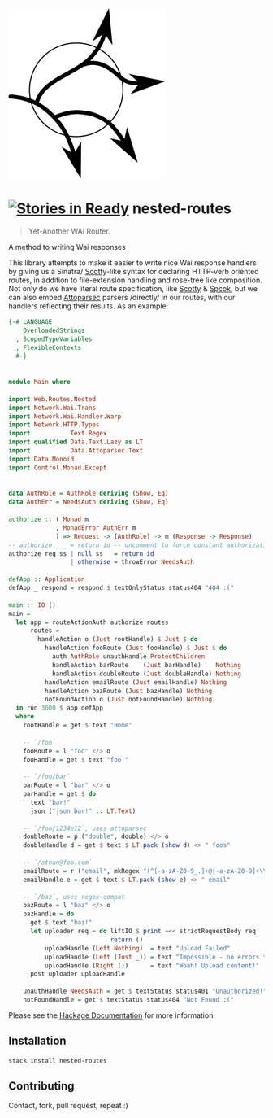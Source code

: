 ![Logo](https://raw.githubusercontent.com/athanclark/nested-routes/master/logo.png)

[![Stories in Ready](https://badge.waffle.io/athanclark/nested-routes.png?label=ready&title=Ready)](https://waffle.io/athanclark/nested-routes)
nested-routes
=============

> Yet-Another WAI Router.

A method to writing Wai responses

This library attempts to make it easier to write nice Wai response handlers
by giving us a Sinatra/
[Scotty](https://hackage.haskell.org/package/scotty)-like syntax for declaring HTTP-verb oriented
routes, in addition to file-extension handling and rose-tree like composition.
Not only do we have literal route specification, like
[Scotty](https://hackage.haskell.org/package/scotty) &
[Spcok](https://hackage.haskell.org/package/spock), but we
can also embed
[Attoparsec](https://hackage.haskell.org/package/attoparsec)
parsers /directly/ in our routes, with our handlers
reflecting their results. As an example:

```haskell
{-# LANGUAGE
    OverloadedStrings
  , ScopedTypeVariables
  , FlexibleContexts
  #-}


module Main where

import Web.Routes.Nested
import Network.Wai.Trans
import Network.Wai.Handler.Warp
import Network.HTTP.Types
import           Text.Regex
import qualified Data.Text.Lazy as LT
import           Data.Attoparsec.Text
import Data.Monoid
import Control.Monad.Except


data AuthRole = AuthRole deriving (Show, Eq)
data AuthErr = NeedsAuth deriving (Show, Eq)

authorize :: ( Monad m
             , MonadError AuthErr m
             ) => Request -> [AuthRole] -> m (Response -> Response)
-- authorize _ _ = return id -- uncomment to force constant authorization
authorize req ss | null ss   = return id
                 | otherwise = throwError NeedsAuth

defApp :: Application
defApp _ respond = respond $ textOnlyStatus status404 "404 :("

main :: IO ()
main =
  let app = routeActionAuth authorize routes
      routes =
        handleAction o (Just rootHandle) $ Just $ do
          handleAction fooRoute (Just fooHandle) $ Just $ do
            auth AuthRole unauthHandle ProtectChildren
            handleAction barRoute    (Just barHandle)    Nothing
            handleAction doubleRoute (Just doubleHandle) Nothing
          handleAction emailRoute (Just emailHandle) Nothing
          handleAction bazRoute (Just bazHandle) Nothing
          notFoundAction o (Just notFoundHandle) Nothing
  in run 3000 $ app defApp
  where
    rootHandle = get $ text "Home"

    -- `/foo`
    fooRoute = l "foo" </> o
    fooHandle = get $ text "foo!"

    -- `/foo/bar`
    barRoute = l "bar" </> o
    barHandle = get $ do
      text "bar!"
      json ("json bar!" :: LT.Text)

    -- `/foo/1234e12`, uses attoparsec
    doubleRoute = p ("double", double) </> o
    doubleHandle d = get $ text $ LT.pack (show d) <> " foos"

    -- `/athan@foo.com`
    emailRoute = r ("email", mkRegex "(^[-a-zA-Z0-9_.]+@[-a-zA-Z0-9]+\\.[-a-zA-Z0-9.]+$)") </> o
    emailHandle e = get $ text $ LT.pack (show e) <> " email"

    -- `/baz`, uses regex-compat
    bazRoute = l "baz" </> o
    bazHandle = do
      get $ text "baz!"
      let uploader req = do liftIO $ print =<< strictRequestBody req
                            return ()
          uploadHandle (Left Nothing)  = text "Upload Failed"
          uploadHandle (Left (Just _)) = text "Impossible - no errors thrown in uploader"
          uploadHandle (Right ())      = text "Woah! Upload content!"
      post uploader uploadHandle

    unauthHandle NeedsAuth = get $ textStatus status401 "Unauthorized!"
    notFoundHandle = get $ textStatus status404 "Not Found :("
```

Please see the [Hackage Documentation](http://hackage.haskell.org/package/nested-routes)
for more information.

## Installation

```bash
stack install nested-routes
```

## Contributing

Contact, fork, pull request, repeat :)

